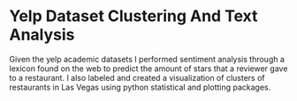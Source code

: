 # Yelp Dataset Clustering And Text Analysis

Given the yelp academic datasets I performed sentiment analysis through a lexicon found on the web to predict the amount of stars that a reviewer gave to a restaurant. I also labeled and created a visualization of clusters of restaurants in Las Vegas using python statistical and plotting packages.
